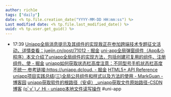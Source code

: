 ```yaml
---
author: rich1e
tags: ["daily"]
date: <% tp.file.creation_date("YYYY-MM-DD HH:mm:ss") %>
Last modified date: <% tp.file.last_modified_date() %>
uuid: <% tp.user.get_guid() %>
---
```


- 17:39 
  [Uniapp全局消息提示及其组件的实现我正在参加跨端技术专题征文活动，详情查看：juejin.cn/post/71012 - 掘金](https://juejin.cn/post/7107442847422349326)
  [uni-app全局弹窗组件（App&小程序）本文介绍了uniapp全局组件的实现方法，包括创建可复用的组件、注册组件、使 - 掘金](https://juejin.cn/post/7294189695285657634?from=search-suggest)
  [uniapp如何获取状态栏高度注意：不同型号手机状态栏高度不统一 参考链接:https://uniapp.dcloud. - 掘金](https://juejin.cn/post/7096038734734295076)
  [HTML5+ API Reference](https://www.html5plus.org/doc/zh_cn/nativeui.html#plus.nativeUI.ToastStyles)
  [uniapp项目实践总结(三)全局公共组件和样式以及方法的使用 - MarkGuan - 博客园](https://www.cnblogs.com/guanqiweb/p/17668210.html)
  [uniapp获取软件的根路径（安卓）_uniapp获取文件原始路径-CSDN博客](https://blog.csdn.net/weixin_46573332/article/details/141192199)
  [(oﾟvﾟ)ノ Hi - uniapp本地文件读写操作](https://www.cnblogs.com/tn666/p/16986213.html)
  #uni-app  